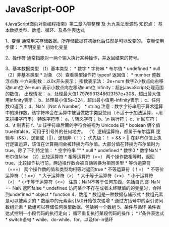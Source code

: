 # JavaScript-OOP
《JavaScript面向对象编程指南》第二章内容整理 及 九九乘法表源码
知识点：
基本数据类型、数组、循环、及条件表达式

1、变量
    通常用来存储数据。所存储数据在初始化后任然是可以改变的。
    变量使用步骤：
	    * 声明变量
	    * 初始化变量

2、操作符
     通常指能对一两个输入执行某种操作，并返回结果的符号。

3、基本数据类型
    （1）基本类型：
    	* 数字
	    * 字符串
	    * 布尔值
	    * undefined
	    * null
    （2）非基本类型
    	* 对象
    （3）查看类型操作符 typeof
        返回值：
            * number
                整数浮点数
                十六进制数：以0x开头表示；
                指数表示法： 2e+num  数字2小数点向右移动num位   2e-num 表示小数点向左移动num位
                Infinity：超出JavaScript处理范围的数值，
                    出现情况：
                        a、处理最大值1.7976931348623157e+308，超出最大值用Infinity表示；
                        b、处理最小值5e-324，超出最小值用-Infinity表示；
                        c、任何数/0返回；
                        d、NaN（Not A Number）
	        * string
                注意：数字字符串用于算术运算中的操作数，该字符串会在运算中被当做数字类型使用（不适于于加法运算，+用来拼接字符串）
                特殊字符串：
                    a、\   转义字符；
                    b、\n  换行符；
                    c、\r  回车符；
                    d、\t  制表符
                    f、\u  该字符串后面的字符会被视为 Unicode 码
	        * boolean
                俩个值true和false，可用于引号外的任何地方。
                    （1）逻辑运算符，都属于布尔运算
                        逻辑与（&&）、逻辑或（||）、逻辑非（！）； 优先级：！ > && > ||
                        在非布尔值上执行逻辑运算，该值在计算期间会被转换为布尔值。大部分值在转换为布尔值时为true。除了下列特定值：
		                    * 空字符串  ""
		                    * null
		                    * undefined
		                    * 数字0
		                    * 数字NaN
		                    * 布尔值false
                    （2）比较运算符
		                * 相等运算符（==）  两个操作数相等时，返回true，比较操作执行前，两边操作数会被自动转换为相同类型
		                * 等价运算符（===） 两个操作数的值和类型均相等时返回true
		                * 不等运算符（！=）
		                * 不等价运算符（！==）
		                * 大于运算符（>）
		                * 大于等于运算符（>=）
		                * 小于运算符（<）
		                * 小于等于运算符（<=）
                        注意：NaN不等于任何东西，包括自己   即 NaN == NaN 返回false
	        * undefined
                访问某个不存在或者未经赋值的的变量时，会得到undefined
	        * object
	        * function
4、数组
    * 数组是一种数据存储形式
	* 数组元素是可以被索引的
	* 数组中的元素索引从0开始依次递增
	* 通过方括号中的索引访问数组元素
	* 数组可以存储任何类型数据，包括另一个数组
5、条件与循环
    条件表达式控制一小段代码的执行走向；
    循环重复执行某段代码的操作；
    * if条件表达式
    * switch语句
    * while、do-while、for，以及for-in循环